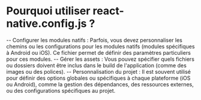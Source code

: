 # Pourquoi utiliser react-native.config.js ?
-- Configurer les modules natifs : Parfois, vous devez personnaliser les chemins ou les configurations pour les modules natifs (modules spécifiques à Android ou iOS). Ce fichier permet de définir des paramètres particuliers pour ces modules.
-- Gérer les assets : Vous pouvez spécifier quels fichiers ou dossiers doivent être inclus dans le build de l'application (comme des images ou des polices).
-- Personnalisation du projet : Il est souvent utilisé pour définir des options globales ou spécifiques à chaque plateforme (iOS ou Android), comme la gestion des dépendances, des ressources externes, ou des configurations spécifiques au projet.